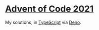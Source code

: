 # [Advent of Code 2021][]

My solutions, in [TypeScript][] via [Deno][].

[Advent of Code 2021]: https://adventofcode.com/2021
[Deno]: https://deno.land/
[TypeScript]: https://www.typescriptlang.org/
